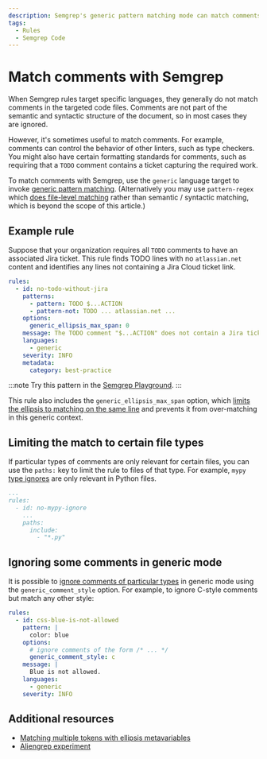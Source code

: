 ```yaml
---
description: Semgrep's generic pattern matching mode can match comments in code files.
tags:
  - Rules
  - Semgrep Code
---
```


# Match comments with Semgrep

When Semgrep rules target specific languages, they generally do not match comments in the targeted code files. Comments are not part of the semantic and syntactic structure of the document, so in most cases they are ignored.

However, it's sometimes useful to match comments. For example, comments can control the behavior of other linters, such as type checkers. You might also have certain formatting standards for comments, such as requiring that a `TODO` comment contains a ticket capturing the required work.

To match comments with Semgrep, use the `generic` language target to invoke [generic pattern matching](/docs/writing-rules/generic-pattern-matching). (Alternatively you may use `pattern-regex` which [does file-level matching](/docs/writing-rules/rule-syntax#pattern-regex) rather than semantic / syntactic matching, which is beyond the scope of this article.)

## Example rule

Suppose that your organization requires all `TODO` comments to have an associated Jira ticket. This rule finds TODO lines with no `atlassian.net` content and identifies any lines not containing a Jira Cloud ticket link.

```yaml
rules:
  - id: no-todo-without-jira
    patterns:
      - pattern: TODO $...ACTION
      - pattern-not: TODO ... atlassian.net ...
    options:
      generic_ellipsis_max_span: 0
    message: The TODO comment "$...ACTION" does not contain a Jira ticket to resolve the issue
    languages:
      - generic
    severity: INFO
    metadata:
      category: best-practice
```

:::note
Try this pattern in the [Semgrep Playground](https://semgrep.dev/playground/s/lBDRL).
:::

This rule also includes the `generic_ellipsis_max_span` option, which [limits the ellipsis to matching on the same line](/docs/writing-rules/generic-pattern-matching/#handling-line-based-input) and prevents it from over-matching in this generic context.

## Limiting the match to certain file types

If particular types of comments are only relevant for certain files, you can use the `paths:` key to limit the rule to files of that type. For example, `mypy` [type ignores](https://mypy.readthedocs.io/en/stable/error_codes.html#silencing-errors-based-on-error-codes) are only relevant in Python files.

```yaml
...
rules:
  - id: no-mypy-ignore
    ...
    paths:
      include:
        - "*.py"
```

## Ignoring some comments in generic mode

It is possible to [ignore comments of particular types](/docs/writing-rules/generic-pattern-matching#ignoring-comments) in generic mode using the `generic_comment_style` option. For example, to ignore C-style comments but match any other style:

```yaml
rules:
  - id: css-blue-is-not-allowed
    pattern: |
      color: blue
    options:
      # ignore comments of the form /* ... */
      generic_comment_style: c
    message: |
      Blue is not allowed.
    languages:
      - generic
    severity: INFO
```

## Additional resources

* [Matching multiple tokens with ellipsis metavariables](/docs/kb/rules/ellipsis-metavariables)
* [Aliengrep experiment](/docs/writing-rules/experiments/aliengrep)
